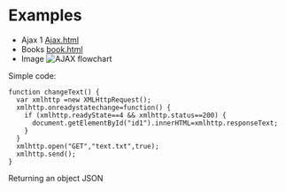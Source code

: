 # Examples
- Ajax 1 [Ajax.html](Ajax.html)
- Books [book.html](book.html)
- Image
![AJAX flowchart](https://sureshjain.files.wordpress.com/2007/04/untitled.jpg)

Simple code:
```  
function changeText() {
  var xmlhttp =new XMLHttpRequest();
  xmlhttp.onreadystatechange=function() {
    if (xmlhttp.readyState==4 && xmlhttp.status==200) {
      document.getElementById("id1").innerHTML=xmlhttp.responseText;
    }
  }
  xmlhttp.open("GET","text.txt",true);
  xmlhttp.send();
}
```  

Returning an object JSON
